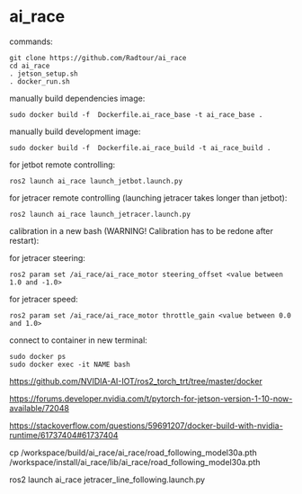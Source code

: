 # ai_race

commands:

    git clone https://github.com/Radtour/ai_race
    cd ai_race
    . jetson_setup.sh
    . docker_run.sh
    
manually build dependencies image:

    sudo docker build -f  Dockerfile.ai_race_base -t ai_race_base .

manually build development image:

    sudo docker build -f  Dockerfile.ai_race_build -t ai_race_build .

for jetbot remote controlling:

    ros2 launch ai_race launch_jetbot.launch.py

for jetracer remote controlling (launching jetracer takes longer than jetbot): 

    ros2 launch ai_race launch_jetracer.launch.py
    
calibration in a new bash (WARNING! Calibration has to be redone after restart):

for jetracer steering:

    ros2 param set /ai_race/ai_race_motor steering_offset <value between 1.0 and -1.0>

for jetracer speed:

    ros2 param set /ai_race/ai_race_motor throttle_gain <value between 0.0 and 1.0>

connect to container in new terminal:

    sudo docker ps
    sudo docker exec -it NAME bash


https://github.com/NVIDIA-AI-IOT/ros2_torch_trt/tree/master/docker

https://forums.developer.nvidia.com/t/pytorch-for-jetson-version-1-10-now-available/72048

https://stackoverflow.com/questions/59691207/docker-build-with-nvidia-runtime/61737404#61737404

cp /workspace/build/ai_race/ai_race/road_following_model30a.pth /workspace/install/ai_race/lib/ai_race/road_following_model30a.pth

ros2 launch ai_race jetracer_line_following.launch.py